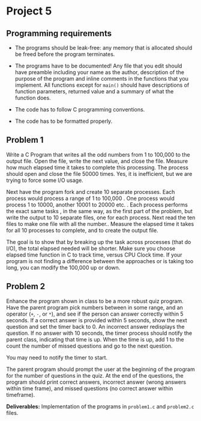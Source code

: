 # Project 5
## Programming requirements

- The programs should be leak-free: any memory that is allocated should be freed before the program terminates.
- The programs have to be documented! Any file that you edit should have preamble
 including your name as the author, description of the purpose of the program and
 inline comments in the functions that you implement. All functions except for `main()` should
 have descriptions of function parameters, returned value and a summary of what the function does.

- The code has to follow C programming conventions.
- The code has to be formatted properly.  

## Problem 1
Write a C Program that writes all the odd numbers from 1 to 100,000 to the output file. Open the file, write the next value, and close the file.  Measure how much elapsed time it takes to complete this processing. The process should open and close the file 50000 times. Yes, it is inefficient, but we are trying to force some I/O usage.

Next have the program fork and create 10 separate processes. Each process would process a range of 1 to 100,000 . One process would process 1 to 10000, another 10001 to 20000 etc. . Each process performs the exact same tasks , in the same way, as the first part of the problem, but write the output to 10 separate files, one for each process. Next read the ten files to make one file with all the number.. Measure the elapsed time it takes for all 10 processes to complete, and to create the output file.

The goal is to show that by breaking up the task across processes (that do I/O), the total elapsed needed will be shorter. Make sure you choose elapsed time function in C to track time, versus CPU Clock time.
If your program is not finding a difference between the approaches or is taking too long, you can modify the 100,000 up or down.
## Problem 2
Enhance the program shown in class to be a more robust quiz program. Have the parent program pick numbers between in some range, and an operator (`+`, `-`, or `*`), and see if the person can answer correctly within 5 seconds. If a correct answer is provided within 5 seconds, show the next question and set the timer back to 0. An incorrect answer redisplays the question. If no answer with 10 seconds, the timer process should notify  the parent class, indicating that time is up. When the time is up, add 1 to the count the number of missed questions and go to the next question. 

You may need to notify the timer to start.

The parent program should prompt the user at the beginning of the program for the number of questions in the quiz. At the end of the questions, the program should print correct answers, incorrect answer (wrong answers within time frame), and missed questions (no correct answer within timeframe).

__Deliverables:__
Implementation of the programs in `problem1.c` and `problem2.c` files.
